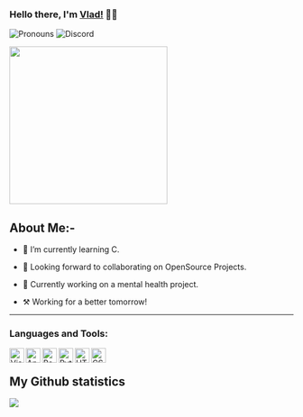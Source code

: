 ### Hello there, I'm [Vlad!](https://github.com/Vlad2530) 👋🏻

<img alt='Pronouns' src='https://img.shields.io/badge/Pronouns-he%2Fhim-blue' /> <img alt='Discord' src='https://img.shields.io/badge/Discord-print(%22Vlad%22)%235758-brightgreen' />

<div align='Left'>
  <div align='Left'>
    <img
      src='https://media.discordapp.net/attachments/852924645748899921/932579413181214780/Ry6p.gif'
      width='280'
      height='280'
    />
  </div>

## About Me:-

- 🌱 I’m currently learning C.

- 🤝 Looking forward to collaborating on OpenSource Projects.

- 💜 Currently working on a mental health project.

- ⚒ Working for a better tomorrow! 

<hr />

### Languages and Tools:

<img align="left" alt="Visual Studio Code" width="26px" src="https://cdn.discordapp.com/attachments/1018810225022730290/1093761399278289037/vscode.svg" />
<img align="left" alt="Android studio " width="26px" src="https://sdtimes.com/wp-content/uploads/2021/05/Untitled-10.png" />
<img align="left" alt="React" width="26px" src="https://cdn.discordapp.com/attachments/1018810225022730290/1093760570378948678/reactjs-ar21.svg" />
<img align="left" alt="Python" width="26px" src="https://s3.dualstack.us-east-2.amazonaws.com/pythondotorg-assets/media/files/python-logo-only.svg" />
<img align="left" alt="HTML" width="26px" src="https://upload.wikimedia.org/wikipedia/commons/thumb/3/38/HTML5_Badge.svg/1280px-HTML5_Badge.svg.png" />
<img align="left" alt="CSS" width="26px" src="https://upload.wikimedia.org/wikipedia/commons/thumb/6/62/CSS3_logo.svg/1280px-CSS3_logo.svg.png" />
<br />

<h2>My Github statistics</h2>

![](https://github-readme-stats.vercel.app/api?username=VladlenCodes&count_private=true&show_icons=true&theme=dark)
